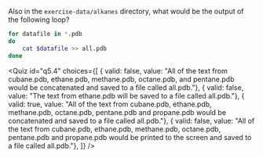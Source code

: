 <script>
import Quiz from "$components/Quiz.svelte";
</script>

Also in the `exercise-data/alkanes` directory, what would be the output of the following loop?

```bash
for datafile in *.pdb
do
    cat $datafile >> all.pdb
done
```

<Quiz id="q5.4" choices={[
{ valid: false, value: "All of the text from cubane.pdb, ethane.pdb, methane.pdb, octane.pdb, and pentane.pdb would be concatenated and saved to a file called all.pdb."},
{ valid: false, value: "The text from ethane.pdb will be saved to a file called all.pdb."},
{ valid: true, value: "All of the text from cubane.pdb, ethane.pdb, methane.pdb, octane.pdb, pentane.pdb and propane.pdb would be concatenated and saved to a file called all.pdb."},
{ valid: false, value: "All of the text from cubane.pdb, ethane.pdb, methane.pdb, octane.pdb, pentane.pdb and propane.pdb would be printed to the screen and saved to a file called all.pdb."},
]} />
